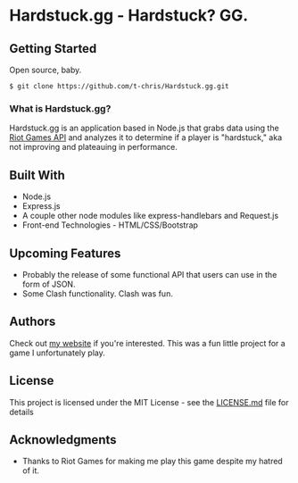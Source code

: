 # Hardstuck.gg - Hardstuck? GG.

## Getting Started

Open source, baby.
```
$ git clone https://github.com/t-chris/Hardstuck.gg.git
```
### What is Hardstuck.gg?

Hardstuck.gg is an application based in Node.js that grabs data using the [Riot Games API](https://developer.riotgames.com/apis) and analyzes it to determine if a player is "hardstuck," aka not improving and plateauing in performance.

## Built With

* Node.js
* Express.js
* A couple other node modules like express-handlebars and Request.js
* Front-end Technologies - HTML/CSS/Bootstrap

## Upcoming Features

* Probably the release of some functional API that users can use in the form of JSON.
* Some Clash functionality. Clash was fun.

## Authors
Check out [my website](http://tanchris.com) if you're interested. This was a fun little project for a game I unfortunately play.

## License

This project is licensed under the MIT License - see the [LICENSE.md](LICENSE.txt) file for details

## Acknowledgments

* Thanks to Riot Games for making me play this game despite my hatred of it.
